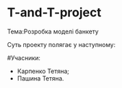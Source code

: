 # T-and-T-project

Тема:Розробка моделі банкету

Cуть проекту полягає у наступному:

#Учасники:
* Карпенко Тетяна;
* Пашина Тетяна.
